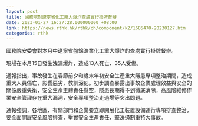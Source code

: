 ```yaml
---
layout: post
title: 國務院對遼寧省化工廠大爆炸查處實行掛牌督辦
date: 2023-01-27 16:27:28.000000000 +08:00
link: https://news.rthk.hk/rthk/ch/component/k2/1685470-20230127.htm
categories: rthk
---
```


國務院安委會對本月中遼寧省盤錦浩業化工重大爆炸的查處實行掛牌督辦。

現場在本月15日發生洩漏爆炸，造成13人死亡、35人受傷。

通報指出，事故發生在春節前夕和歲末年初安全生產重大隱患專項整治期間，造成重大人員傷亡，影響惡劣，教訓深刻。初步調查暴露出事故企業處理效益與安全的關係嚴重失衡，安全生產主體責任懸空，隱患長期得不到徹底消除，高風險維修作業安全管理存在重大漏洞，安全專項整治走過場等突出問題。

通報強調，各地區、有關部門和企業要立即開展化工裝置設備運行專項排查整治，要全面開展安全風險排查，壓實安全生產責任，堅決遏制重特大事故。
